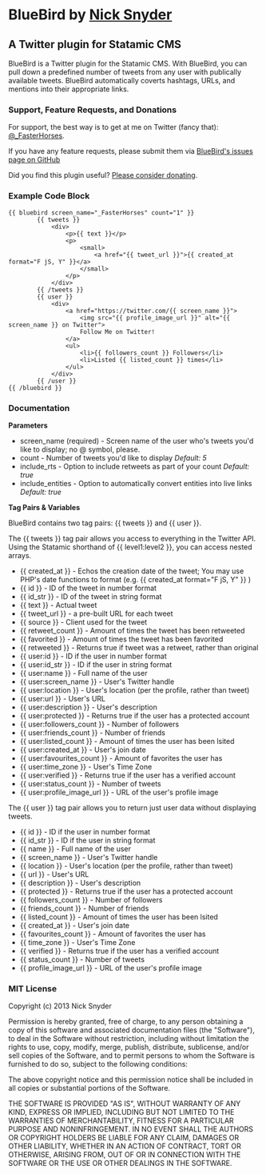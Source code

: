 # BlueBird by [Nick Snyder](fasterhorses.co)
## A Twitter plugin for Statamic CMS

BlueBird is a Twitter plugin for the Statamic CMS. With BlueBird, you can pull down a predefined number of tweets from any user with publically available tweets. BlueBird automatically coverts hashtags, URLs, and mentions into their appropriate links. 

### Support, Feature Requests, and Donations

For support, the best way is to get at me on Twitter (fancy that): [@_FasterHorses](http://twitter.com/_FasterHorses).

If you have any feature requests, please submit them via [BlueBird's issues page on GitHub](https://github.com/fasterhorses/BlueBird-Statamic/issues)

Did you find this plugin useful? [Please consider donating](https://www.paypal.com/cgi-bin/webscr?cmd=_s-xclick&hosted_button_id=UNPDS7DYBV53G).

### Example Code Block

    {{ bluebird screen_name="_FasterHorses" count="1" }}
			{{ tweets }}
				<div>
					<p>{{ text }}</p>
					<p>
						<small>
							<a href="{{ tweet_url }}">{{ created_at format="F jS, Y" }}</a>
						</small>
					</p>
				</div>
			{{ /tweets }}
			{{ user }}
				<div>
					<a href="https://twitter.com/{{ screen_name }}">
						<img src="{{ profile_image_url }}" alt="{{ screen_name }} on Twitter">
						Follow Me on Twitter!
					</a>
					<ul>
						<li>{{ followers_count }} Followers</li>
						<li>Listed {{ listed_count }} times</li>
					</ul>
				</div>
			{{ /user }}
    {{ /bluebird }}

### Documentation

**Parameters**

* screen_name (required) - Screen name of the user who's tweets you'd like to display; no @ symbol, please.
* count - Number of tweets you'd like to display *Default: 5*
* include_rts - Option to include retweets as part of your count *Default: true*
* include_entities - Option to automatically convert entities into live links *Default: true*

**Tag Pairs & Variables**

BlueBird contains two tag pairs: {{ tweets }} and {{ user }}.

The {{ tweets }} tag pair allows you access to everything in the Twitter API. Using the Statamic shorthand of {{ level1:level2 }}, you can access nested arrays.

* {{ created_at }} - Echos the creation date of the tweet; You may use PHP's date functions to format (e.g. {{ created_at format="F jS, Y" }} )
* {{ id }} - ID of the tweet in number format
* {{ id_str }} - ID of the tweet in string format
* {{ text }} - Actual tweet
* {{ tweet_url }} - a pre-built URL for each tweet
* {{ source }} - Client used for the tweet
* {{ retweet_count }} - Amount of times the tweet has been retweeted
* {{ favorited }} - Amount of times the tweet has been favorited
* {{ retweeted }} - Returns true if tweet was a retweet, rather than original
* {{ user:id }} - ID if the user in number format
* {{ user:id_str }} - ID if the user in string format
* {{ user:name }} - Full name of the user
* {{ user:screen_name }} - User's Twitter handle
* {{ user:location }} - User's location (per the profile, rather than tweet)
* {{ user:url }} - User's URL
* {{ user:description }} - User's description
* {{ user:protected }} - Returns true if the user has a protected account
* {{ user:followers_count }} - Number of followers
* {{ user:friends_count }} - Number of friends
* {{ user:listed_count }} - Amount of times the user has been lsited
* {{ user:created_at }} - User's join date
* {{ user:favourites_count }} - Amount of favorites the user has
* {{ user:time_zone }} - User's Time Zone
* {{ user:verified }} - Returns true if the user has a verified account
* {{ user:status_count }} - Number of tweets
* {{ user:profile_image_url }} - URL of the user's profile image

The {{ user }} tag pair allows you to return just user data without displaying tweets.

* {{ id }} - ID if the user in number format
* {{ id_str }} - ID if the user in string format
* {{ name }} - Full name of the user
* {{ screen_name }} - User's Twitter handle
* {{ location }} - User's location (per the profile, rather than tweet)
* {{ url }} - User's URL
* {{ description }} - User's description
* {{ protected }} - Returns true if the user has a protected account
* {{ followers_count }} - Number of followers
* {{ friends_count }} - Number of friends
* {{ listed_count }} - Amount of times the user has been lsited
* {{ created_at }} - User's join date
* {{ favourites_count }} - Amount of favorites the user has
* {{ time_zone }} - User's Time Zone
* {{ verified }} - Returns true if the user has a verified account
* {{ status_count }} - Number of tweets
* {{ profile_image_url }} - URL of the user's profile image


### MIT License

Copyright (c) 2013 Nick Snyder

Permission is hereby granted, free of charge, to any person obtaining a copy of this software and associated documentation files (the "Software"), to deal in the Software without restriction, including without limitation the rights to use, copy, modify, merge, publish, distribute, sublicense, and/or sell copies of the Software, and to permit persons to whom the Software is furnished to do so, subject to the following conditions:

The above copyright notice and this permission notice shall be included in all copies or substantial portions of the Software.

THE SOFTWARE IS PROVIDED "AS IS", WITHOUT WARRANTY OF ANY KIND, EXPRESS OR IMPLIED, INCLUDING BUT NOT LIMITED TO THE WARRANTIES OF MERCHANTABILITY, FITNESS FOR A PARTICULAR PURPOSE AND NONINFRINGEMENT. IN NO EVENT SHALL THE AUTHORS OR COPYRIGHT HOLDERS BE LIABLE FOR ANY CLAIM, DAMAGES OR OTHER LIABILITY, WHETHER IN AN ACTION OF CONTRACT, TORT OR OTHERWISE, ARISING FROM, OUT OF OR IN CONNECTION WITH THE SOFTWARE OR THE USE OR OTHER DEALINGS IN THE SOFTWARE.